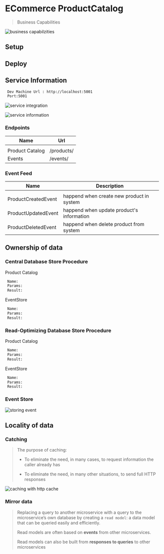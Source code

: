 # ECommerce ProductCatalog

> Business Capabilities

![business capabilzities](./docs/business-capability-diagram.png)

## Setup

## Deploy

## Service Information

```sh
 Dev Machine Url : http://localhost:5001
 Port:5001
```

![service integration](./docs/productcatalog-integration.png)

![service information](./docs/productcatalog-microservice.png)

### Endpoints

| Name            | Url        |
| --------------- | ---------- |
|                 |            |
| Product Catalog | /products/ |
| Events          | /events/   |

### Event Feed

| Name                | Description                               |
| ------------------- | ----------------------------------------- |
|                     |                                           |
| ProductCreatedEvent | happend when create new product in system |
| ProductUpdatedEvent | happend when update product's information |
| ProductDeletedEvent | happend when delete product from system   |

## Ownership of data

### Central Database Store Procedure

Product Catalog

```sh
 Name:
 Params:
 Result:
```

EventStore

```sh
 Name:
 Params:
 Result:
```

### Read-Optimizing Database Store Procedure

Product Catalog

```sh
 Name:
 Params:
 Result:
```

EventStore

```sh
 Name:
 Params:
 Result:
```

### Event Store

![storing event](./docs/productcatalog-storing-event.png)

## Locality of data

### Catching

> The purpose of caching:
>
> -   To eliminate the need, in many cases, to request information the caller already has
>
> -   To eliminate the need, in many other situations, to send full HTTP responses

![caching with http cache](./docs/productcatalog-caching-httpcache.png)

### Mirror data

> Replacing a query to another microservice with a query to the microservice’s own database by creating a `read model`: a data model that can be queried easily and efficiently.
>
> Read models are often based on **events** from other microservices.
>
> Read models can also be built from **responses to queries** to other microservices
